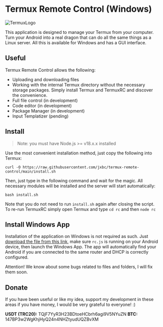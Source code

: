 # Termux Remote Control (Windows)

![TermuxLogo](https://play-lh.googleusercontent.com/m3oqSZCwmitiZ-Im-CQu_rqT5eLHilOp5IudBynv3COJUumFzuQaP2dgTDxRL_03f4x2=w240-h480-rw)

This application is designed to manage your Termux from your computer. Turn your Android into a real dragon that can do all the same things as a Linux server. All this is available for Windows and has a GUI interface.

## Useful

Termux Remote Control allows the following:
- Uploading and downloading files
- Working with the internal Termux directory without the necessary storage packages. Simply install Termux and TermuxRC and discover the convenience.
- Full file control (in development)
- Code editor (in development)
- Package Manager (in development)
- Input Templatizer (pending)

## Install

> Note: you must have Node.js >= v18.x.x installed

Use the most convenient installation method, just copy the following into Termux:

    curl -O https://raw.githubusercontent.com/jxbc/termux-remote-control/main/install.sh
Then, just type in the following command and wait for the magic. All necessary modules will be installed and the server will start automatically:

    bash install.sh
Note that you do not need to run `install.sh` again after closing the script. To re-run TermuxRC simply open Termux and type `cd rc` and then `node rc`

## Install Windows App

Installation of the application on Windows is not required as such. Just [download the file from this link](https://github.com/jxbc/termux-remote-control/releases/tag/termux), make sure `rc.js` is running on your Android device, then launch the Windows App. The app will automatically find your Android if you are connected to the same router and DHCP is correctly configured.

Attention! We know about some bugs related to files and folders, I will fix them soon. 

## Donate

If you have been useful or like my idea, support my development in these areas if you have money, I would be very grateful to everyone! :)

**USDT (TRC20):** TQjF7YyR3H23BDtoeHCbrh6agi9V5NYuZN
**BTC:** 147BP3w2WgKhjHyQ24n4NHZtyudUQZBvXM

